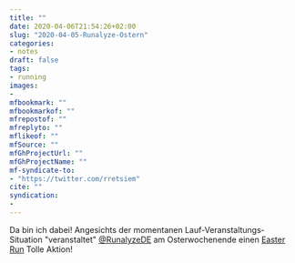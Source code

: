 ```yaml
---
title: ""
date: 2020-04-06T21:54:26+02:00
slug: "2020-04-05-Runalyze-Ostern"
categories:
- notes
draft: false
tags:
- running
images:
-
mfbookmark: ""
mfbookmarkof: ""
mfrepostof: ""
mfreplyto: ""
mflikeof: ""
mfSource: ""
mfGhProjectUrl: ""
mfGhProjectName: ""
mf-syndicate-to:
- "https://twitter.com/rretsiem"
cite: ""
syndication:
-
---
```


Da bin ich dabei! Angesichts der momentanen Lauf-Veranstaltungs-Situation "veranstaltet" [@RunalyzeDE](https://twitter.com/runalyzede) am Osterwochenende einen [Easter Run](https://runalyze.com/special/easter-run-2020) Tolle Aktion!